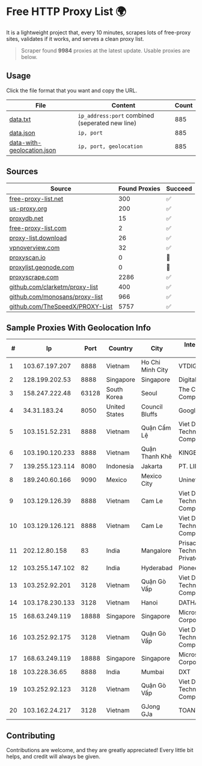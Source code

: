 
# Free HTTP Proxy List 🌍

It is a lightweight project that, every 10 minutes, scrapes lots of free-proxy sites, validates if it works, and serves a clean proxy list.


> Scraper found **9984** proxies at the latest update. Usable proxies are below.

## Usage

Click the file format that you want and copy the URL.


|File|Content|Count|
|----|-------|-----|
|[data.txt](https://raw.githubusercontent.com/themiralay/Proxy-List-World/master/data.txt)|`ip_address:port` combined (seperated new line)|885|
|[data.json](https://raw.githubusercontent.com/themiralay/Proxy-List-World/master/data.json)|`ip, port`|885|
|[data-with-geolocation.json](https://raw.githubusercontent.com/themiralay/Proxy-List-World/master/data-with-geolocation.json)|`ip, port, geolocation`|885|

## Sources

|Source|Found Proxies|Succeed|
|------|-------------|-------|
|[free-proxy-list.net](https://free-proxy-list.net)|300|✅|
|[us-proxy.org](https://www.us-proxy.org)|200|✅|
|[proxydb.net](http://proxydb.net)|15|✅|
|[free-proxy-list.com](https://free-proxy-list.com/?page=&port=&type%5B%5D=http&type%5B%5D=https&up_time=0&search=Search)|2|✅|
|[proxy-list.download](https://www.proxy-list.download/HTTP)|26|✅|
|[vpnoverview.com](https://vpnoverview.com/privacy/anonymous-browsing/free-proxy-servers)|32|✅|
|[proxyscan.io](https://www.proxyscan.io)|0|🚫|
|[proxylist.geonode.com](https://proxylist.geonode.com/api/proxy-list?limit=300&page=1&sort_by=lastChecked&sort_type=desc&protocols=http,https)|0|🚫|
|[proxyscrape.com](https://api.proxyscrape.com/v2/?request=displayproxies&protocol=http&timeout=10000&country=all&ssl=all&anonymity=all)|2286|✅|
|[github.com/clarketm/proxy-list](https://raw.githubusercontent.com/clarketm/proxy-list/master/proxy-list-raw.txt)|400|✅|
|[github.com/monosans/proxy-list](https://raw.githubusercontent.com/monosans/proxy-list/main/proxies/http.txt)|966|✅|
|[github.com/TheSpeedX/PROXY-List](https://raw.githubusercontent.com/TheSpeedX/PROXY-List/master/http.txt)|5757|✅|


## Sample Proxies With Geolocation Info

|#|Ip|Port|Country|City|Internet Service Provider|
|-|--|----|-------|----|-------------------------|
|1|103.67.197.207|8888|Vietnam|Ho Chi Minh City|VTDIGITAL|
|2|128.199.202.53|8888|Singapore|Singapore|DigitalOcean, LLC|
|3|158.247.222.48|63128|South Korea|Seoul|The Constant Company, LLC|
|4|34.31.183.24|8050|United States|Council Bluffs|Google LLC|
|5|103.151.52.231|8888|Vietnam|Quận Cẩm Lệ|Viet Digital Technology Liability Company|
|6|103.190.120.233|8888|Vietnam|Quận Thanh Khê|KINGBOND|
|7|139.255.123.114|8080|Indonesia|Jakarta|PT. LINKNET|
|8|189.240.60.166|9090|Mexico|Mexico City|Uninet S.A. de C.V.|
|9|103.129.126.39|8888|Vietnam|Cam Le|Viet Digital Technology Liability Company|
|10|103.129.126.121|8888|Vietnam|Cam Le|Viet Digital Technology Liability Company|
|11|202.12.80.158|83|India|Mangalore|Prisac Aviation Technologies Private Limited|
|12|103.255.147.102|82|India|Hyderabad|Pioneer Elabs Ltd|
|13|103.252.92.201|3128|Vietnam|Quận Gò Vấp|Viet Digital Technology Liability Company|
|14|103.178.230.133|3128|Vietnam|Hanoi|DATHANH|
|15|168.63.249.119|18888|Singapore|Singapore|Microsoft Corporation|
|16|103.252.92.175|3128|Vietnam|Quận Gò Vấp|Viet Digital Technology Liability Company|
|17|168.63.249.119|18888|Singapore|Singapore|Microsoft Corporation|
|18|103.228.36.65|8888|India|Mumbai|DXT|
|19|103.252.92.123|3128|Vietnam|Quận Gò Vấp|Viet Digital Technology Liability Company|
|20|103.162.24.217|3128|Vietnam|GJong GJa|TOANTHANGSTECH|



## Contributing

Contributions are welcome, and they are greatly appreciated! Every
little bit helps, and credit will always be given.

